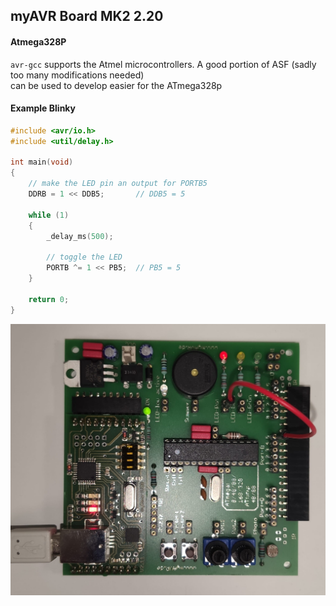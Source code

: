 ## myAVR Board MK2 2.20

#### Atmega328P  
`avr-gcc` supports the Atmel microcontrollers.
A good portion of ASF (sadly too many modifications needed)   
can be used to develop easier for the ATmega328p



#### Example Blinky
```C++
#include <avr/io.h>
#include <util/delay.h>

int main(void)
{
    // make the LED pin an output for PORTB5
    DDRB = 1 << DDB5;       // DDB5 = 5

    while (1)
    {
        _delay_ms(500);

        // toggle the LED
        PORTB ^= 1 << PB5;  // PB5 = 5
    }

    return 0;
}
```

![How to wire the board properly](./../../../images/myAVR_Board_MK2_V2.20_WIRING_BLINKY.jpg)